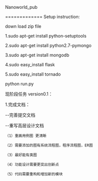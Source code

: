 Nanoworld_pub

=============
Setup instruction:

down load zip file

1.sudo apt-get install python-setuptools

2.sudo apt-get install python2.7-pymongo

3.sudo apt-get install mongodb

4.sudo easy_install flask

5.sudo easy_install tornado

python run.py

现阶段任务 version0.1：

1.完成文档：

  --完善提交文档
  
  --重写高层设计文档
  
    （1）重画用例图 更清晰
    
    （2）需要添加的图有系统流程图，程序流程图，ER图
    
    （3）最好能有类图
    
    （4）功能设计需要更突出创新点
    
    （5）代码需要重构和增加新的模块
  
  
  